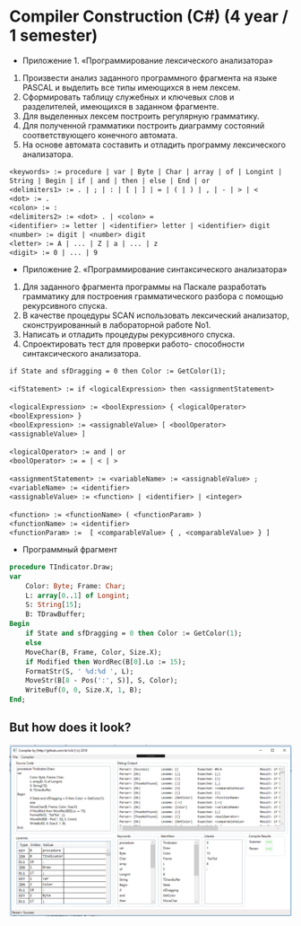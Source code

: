 ﻿# Compiler Construction (C#) (4 year / 1 semester)

* Приложение 1. «Программирование лексического анализатора»  
1. Произвести анализ заданного программного фрагмента на языке PASCAL и выделить все типы имеющихся в нем лексем.  
2. Сформировать таблицу служебных и ключевых слов и разделителей, имеющихся в заданном фрагменте.  
3. Для выделенных лексем построить регулярную грамматику.  
4. Для полученной грамматики построить диаграмму состояний соответствующего конечного автомата.  
5. На основе автомата составить и отладить программу лексического анализатора.  

```
<keywords> := procedure | var | Byte | Char | array | of | Longint | String | Begin | if | and | then | else | End | or
<delimiters1> := . | ; | : | [ | ] | = | ( | ) | , | - | > | <
<dot> := .
<colon> := :
<delimiters2> := <dot> . | <colon> =
<identifier> := letter | <identifier> letter | <identifier> digit
<number> := digit | <number> digit 
<letter> := A | ... | Z | a | ... | z
<digit> := 0 | ... | 9
```

* Приложение 2. «Программирование синтаксического анализатора»  
1. Для заданного фрагмента программы на Паскале разработать грамматику для построения грамматического разбора с помощью рекурсивного спуска.  
2. В качестве процедуры SCAN использовать лексический анализатор, сконструированный в лабораторной работе No1.  
3. Написать и отладить процедуры рекурсивного спуска.  
4. Спроектировать тест для проверки работо- споcобности синтаксического анализатора.  
  
```
if State and sfDragging = 0 then Color := GetColor(1);

<ifStatement> := if <logicalExpression> then <assignmentStatement>

<logicalExpression> := <boolExpression> { <logicalOperator> <boolExpression> }
<boolExpression> := <assignableValue> [ <boolOperator> <assignableValue> ]

<logicalOperator> := and | or
<boolOperator> := = | < | >

<assignmentStatement> := <variableName> := <assignableValue> ;
<variableName> := <identifier>
<assignableValue> := <function> | <identifier> | <integer>

<function> := <functionName> ( <functionParam> )
<functionName> := <identifier>
<functionParam> :=  [ <comparableValue> { , <comparableValue> } ]
```

* Программный фрагмент
```pascal
procedure TIndicator.Draw;  
var  
	Color: Byte; Frame: Char;  
	L: array[0..1] of Longint;  
	S: String[15];  
	B: TDrawBuffer;  
Begin  
	if State and sfDragging = 0 then Color := GetColor(1);  
	else  
	MoveChar(B, Frame, Color, Size.X);  
	if Modified then WordRec(B[0].Lo := 15);  
	FormatStr(S, ' %d:%d ', L);  
	MoveStr(B[8 - Pos(':', S)], S, Color);  
	WriteBuf(0, 0, Size.X, 1, B);  
End;  
```
  
## But how does it look?
![Oops. Image was here](https://raw.githubusercontent.com/DV1X3R/tti-computer-science/master/IV.%20Fourth%20Year/cs-compiler-construction/screenshot.png)
